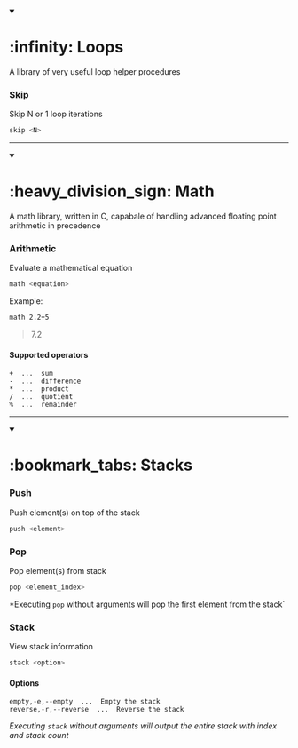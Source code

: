 <details open><summary><h1>:infinity: Loops</h1></summary>

A library of very useful loop helper procedures

### Skip
Skip N or 1 loop iterations
```bash
skip <N>
```
---
</details>

<details open><summary><h1>:heavy_division_sign: Math</h1></summary>

A math library, written in C, capabale of handling advanced floating point arithmetic in precedence

### Arithmetic
Evaluate a mathematical equation
```bash
math <equation>
```

Example:
```bash
math 2.2+5
```
> 7.2

#### Supported operators
```
+  ...  sum
-  ...  difference
*  ...  product
/  ...  quotient
%  ...  remainder
```

---
</details>

<details open><summary><h1>:bookmark_tabs: Stacks</h1></summary>

### Push
Push element(s) on top of the stack
```bash
push <element>
```

### Pop
Pop element(s) from stack
```bash
pop <element_index>
```

*Executing `pop` without arguments will pop the first element from the stack`

### Stack
View stack information
```bash
stack <option>
```

#### Options
```
empty,-e,--empty  ...  Empty the stack
reverse,-r,--reverse  ...  Reverse the stack
```

*Executing `stack` without arguments will output the entire stack with index and stack count*
</details>
